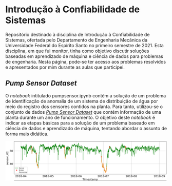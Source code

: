 # Introdução à Confiabilidade de Sistemas

Repositório destinado à disciplina de Introdução à Confiabilidade de Sistemas, ofertada pelo Departamento de Engenharia Mecânica da Universidade Federal do Espírito Santo no primeiro semestre de 2021. Esta disciplina, em que fui monitor, tinha como objetivo discutir soluções baseadas em aprendizado de máquina e ciência de dados para problemas de engenharia. Nesta página, pode-se ter acesso aos problemas resolvidos e apresentados por mim durante as aulas que participei.

## *Pump Sensor Dataset*
O *notebook* intitulado pumpsensor.ipynb contém a solução de um problema de identificação de anomalia de um sistema de distribuição de água por meio do registro dos sensores contidos na planta. Para tanto, utilizou-se o conjunto de dados [*Pump Sensor Dataset*]() que contém informação de uma planta durante um ano de funcionamento. O objetivo deste *notebook* é indicar as etapas básicas para a solução de um problema baseado em ciência de dados e aprendizado de máquina, tentando abordar o assunto de forma mais didática.

![sensor](./img/sensor.png)